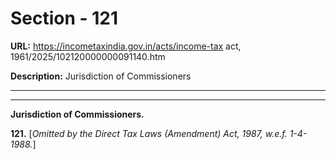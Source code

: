 # Section - 121

**URL:** https://incometaxindia.gov.in/acts/income-tax act, 1961/2025/102120000000091140.htm

**Description:** Jurisdiction of Commissioners

---

****

**Jurisdiction of Commissioners.**

**121.** [_Omitted by the Direct Tax Laws (Amendment) Act, 1987, w.e.f. 1-4-1988._]